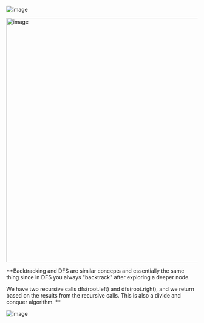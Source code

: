 ![image](https://github.com/user-attachments/assets/cf0ee8ab-6e8f-4cf6-b4c6-b30307af8f7e)

<img width="644" alt="image" src="https://github.com/user-attachments/assets/e2fa56e8-a147-402d-9122-0181f054f991" />

**Backtracking and DFS are similar concepts and essentially the same thing since in DFS you always "backtrack" after exploring a deeper node. 

We have two recursive calls dfs(root.left) and dfs(root.right), and we return based on the results from the recursive calls. This is also a divide and conquer algorithm. **

![image](https://github.com/user-attachments/assets/fb234c4c-b343-4261-b43c-6e5462511fd3)
